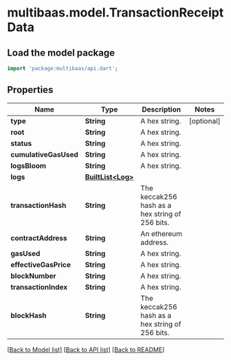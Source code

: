 # multibaas.model.TransactionReceiptData

## Load the model package
```dart
import 'package:multibaas/api.dart';
```

## Properties
Name | Type | Description | Notes
------------ | ------------- | ------------- | -------------
**type** | **String** | A hex string. | [optional] 
**root** | **String** | A hex string. | 
**status** | **String** | A hex string. | 
**cumulativeGasUsed** | **String** | A hex string. | 
**logsBloom** | **String** | A hex string. | 
**logs** | [**BuiltList&lt;Log&gt;**](Log.md) |  | 
**transactionHash** | **String** | The keccak256 hash as a hex string of 256 bits. | 
**contractAddress** | **String** | An ethereum address. | 
**gasUsed** | **String** | A hex string. | 
**effectiveGasPrice** | **String** | A hex string. | 
**blockNumber** | **String** | A hex string. | 
**transactionIndex** | **String** | A hex string. | 
**blockHash** | **String** | The keccak256 hash as a hex string of 256 bits. | 

[[Back to Model list]](../README.md#documentation-for-models) [[Back to API list]](../README.md#documentation-for-api-endpoints) [[Back to README]](../README.md)


